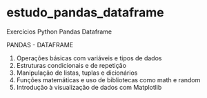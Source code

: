 # estudo_pandas_dataframe
Exercícios Python Pandas Dataframe

PANDAS - DATAFRAME

1. Operações básicas com variáveis e tipos de dados
2. Estruturas condicionais e de repetição
3. Manipulação de listas, tuplas e dicionários
4. Funções matemáticas e uso de bibliotecas como math e random
5. Introdução à visualização de dados com Matplotlib
